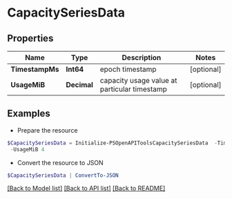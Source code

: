 # CapacitySeriesData
## Properties

Name | Type | Description | Notes
------------ | ------------- | ------------- | -------------
**TimestampMs** | **Int64** | epoch timestamp | [optional] 
**UsageMiB** | **Decimal** | capacity usage value at particular timestamp | [optional] 

## Examples

- Prepare the resource
```powershell
$CapacitySeriesData = Initialize-PSOpenAPIToolsCapacitySeriesData  -TimestampMs 1605063600 `
 -UsageMiB 4
```

- Convert the resource to JSON
```powershell
$CapacitySeriesData | ConvertTo-JSON
```

[[Back to Model list]](../README.md#documentation-for-models) [[Back to API list]](../README.md#documentation-for-api-endpoints) [[Back to README]](../README.md)

